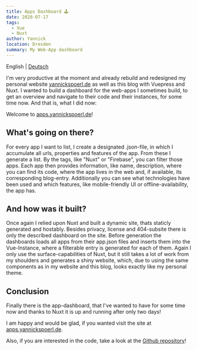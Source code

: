 ```yaml
---
title: Apps Dashboard 🕹️
date: 2020-07-17
tags: 
  - Vue
  - Nuxt
author: Yannick
location: Dresden
summary: My Web-App dashboard
---
```


English | [Deutsch](/2020/07/17/apps/)

I'm very productive at the moment and already rebuild and redesigned my personal website [yannickspoerl.de](https://www.yannickspoerl.de/en/) as well as this blog with Vuepress and Nuxt. I wanted to build a dashboard for the web-apps I sometimes build, to get an overview and navigate to their code and their instances, for some time now. And that is, what I did now:

Welcome to [apps.yannickspoerl.de](https://apps.yannickspoerl.de/en/)!

## What's going on there?

For every app I want to list, I create a designated .json-file, in which I accumulate all urls, properties and features of the app. From these I generate a list. By the tags, like "Nuxt" or "Firebase", you can filter those apps. Each app then provides information, like name, description, where you can find its code, where the app lives in the web and, if available, its corresponding blog-entry. Additionally you can see what technologies have been used and which features, like mobile-friendly UI or offline-availability, the app has.

## And how was it built?

Once again I relied upon Nuxt and built a dynamic site, thats staticly generated and hostably. Besides privacy, license and 404-subsite there is only the described dashboard on the site. Before generation the dashboards loads all apps from their app.json files and inserts them into the Vue-Instance, where a filterable entry is generated for each of them. Again I only use the surface-capabilities of Nuxt, but it still takes a lot of work from my shoulders and generates a shiny website, which, due to using the same components as in my website and this blog, looks exactly like my personal theme.

## Conclusion

Finally there is the app-dashboard, that I've wanted to have for some time now and thanks to Nuxt it is up and running after only two days!

I am happy and would be glad, if you wanted visit the site at [apps.yannickspoerl.de](https://apps.yannickspoerl.de).

Also, if you are interested in the code, take a look at the [Github repository](https://github.com/YannickSpoerl/apps)!